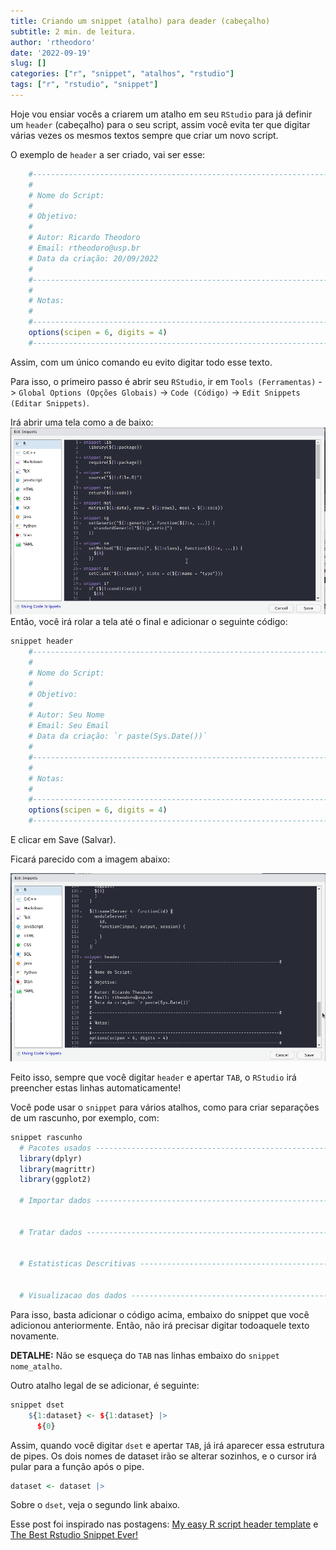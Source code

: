 ```yaml
---
title: Criando um snippet (atalho) para deader (cabeçalho)
subtitle: 2 min. de leitura.
author: 'rtheodoro'
date: '2022-09-19'
slug: []
categories: ["r", "snippet", "atalhos", "rstudio"]
tags: ["r", "rstudio", "snippet"]
---
```


Hoje vou ensiar vocês a criarem um atalho em seu `RStudio` para já definir um `header` (cabeçalho) para o seu script, assim você evita ter que digitar várias vezes os mesmos textos sempre que criar um novo script.

O exemplo de `header` a ser criado, vai ser esse:

```r
	#--------------------------------------------------------------------------#
	#
	# Nome do Script: 
	#
	# Objetivo:
	#
	# Autor: Ricardo Theodoro
	# Email: rtheodoro@usp.br
	# Data da criação: 20/09/2022
	# 
	#--------------------------------------------------------------------------#
	#
	# Notas:
	#   
	#--------------------------------------------------------------------------#
	options(scipen = 6, digits = 4)
	#--------------------------------------------------------------------------#
```

Assim, com um único comando eu evito digitar todo esse texto.

Para isso, o primeiro passo é abrir seu `RStudio`, ir em `Tools (Ferramentas)` -> `Global Options (Opções Globais)` -> `Code (Código)` -> `Edit Snippets (Editar Snippets)`.


Irá abrir uma tela como a de baixo:
![](snippet_original.png)
Então, você irá rolar a tela até o final e adicionar o seguinte código:


```r
snippet header
	#--------------------------------------------------------------------------#
	#
	# Nome do Script: 
	#
	# Objetivo:
	#
	# Autor: Seu Nome
	# Email: Seu Email
	# Data da criação: `r paste(Sys.Date())`
	# 
	#--------------------------------------------------------------------------#
	#
	# Notas:
	#   
	#--------------------------------------------------------------------------#
	options(scipen = 6, digits = 4)
	#--------------------------------------------------------------------------#
```

E clicar em Save (Salvar).

Ficará parecido com a imagem abaixo:

![](snippet_editado.png)

Feito isso, sempre que você digitar `header` e apertar `TAB`, o `RStudio` irá preencher estas linhas automaticamente!

Você pode usar o `snippet` para vários atalhos, como para criar separações de um  rascunho, por exemplo, com:


```r
snippet rascunho
  # Pacotes usados ----------------------------------------------------------
  library(dplyr)
  library(magrittr)
  library(ggplot2)

  # Importar dados ----------------------------------------------------------


  # Tratar dados ------------------------------------------------------------


  # Estatisticas Descritivas ------------------------------------------------


  # Visualizacao dos dados --------------------------------------------------
```

Para isso, basta adicionar o código acima, embaixo do snippet que você adicionou anteriormente. Então, não irá precisar digitar  todoaquele texto novamente.

**DETALHE:** Não se esqueça do `TAB` nas linhas embaixo do `snippet nome_atalho`.

Outro atalho legal de se adicionar, é seguinte:


```r
snippet dset
	${1:dataset} <- ${1:dataset} |> 
	  ${0}
```

Assim, quando você digitar `dset` e apertar `TAB`, já irá aparecer essa estrutura de pipes. Os dois nomes de dataset irão se alterar sozinhos, e o cursor irá pular para a função após o pipe.


```r
dataset <- dataset |> 
```

Sobre o `dset`, veja o segundo link abaixo.

Esse post foi inspirado nas postagens: [My easy R script header template](https://timfarewell.co.uk/my-r-script-header-template/) e [The Best Rstudio Snippet Ever!](https://rtask.thinkr.fr/the-best-rstudio-snippet-ever/)

